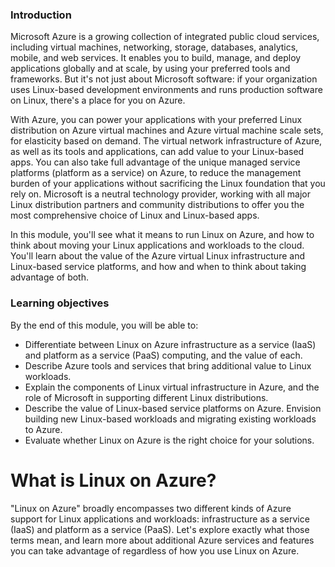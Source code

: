 ### Introduction

Microsoft Azure is a growing collection of integrated public cloud services, including virtual machines, networking, storage, databases, analytics, mobile, and web services. It enables you to build, manage, and deploy applications globally and at scale, by using your preferred tools and frameworks. But it's not just about Microsoft software: if your organization uses Linux-based development environments and runs production software on Linux, there's a place for you on Azure.

With Azure, you can power your applications with your preferred Linux distribution on Azure virtual machines and Azure virtual machine scale sets, for elasticity based on demand. The virtual network infrastructure of Azure, as well as its tools and applications, can add value to your Linux-based apps. You can also take full advantage of the unique managed service platforms (platform as a service) on Azure, to reduce the management burden of your applications without sacrificing the Linux foundation that you rely on. Microsoft is a neutral technology provider, working with all major Linux distribution partners and community distributions to offer you the most comprehensive choice of Linux and Linux-based apps.

In this module, you'll see what it means to run Linux on Azure, and how to think about moving your Linux applications and workloads to the cloud. You'll learn about the value of the Azure virtual Linux infrastructure and Linux-based service platforms, and how and when to think about taking advantage of both.

### Learning objectives

By the end of this module, you will be able to:

* Differentiate between Linux on Azure infrastructure as a service (IaaS) and platform as a service (PaaS) computing, and the value of each.
* Describe Azure tools and services that bring additional value to Linux workloads.
* Explain the components of Linux virtual infrastructure in Azure, and the role of Microsoft in supporting different Linux distributions.
* Describe the value of Linux-based service platforms on Azure.
Envision building new Linux-based workloads and migrating existing workloads to Azure.
* Evaluate whether Linux on Azure is the right choice for your solutions.

# What is Linux on Azure?

"Linux on Azure" broadly encompasses two different kinds of Azure support for Linux applications and workloads: infrastructure as a service (IaaS) and platform as a service (PaaS). Let's explore exactly what those terms mean, and learn more about additional Azure services and features you can take advantage of regardless of how you use Linux on Azure.